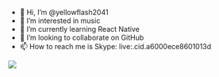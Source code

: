- 👋 Hi, I’m @yellowflash2041
- 👀 I’m interested in music
- 🌱 I’m currently learning React Native
- 💞️ I’m looking to collaborate on GitHub
- 📫 How to reach me is Skype: live:.cid.a6000ece8601013d

<img src="https://media.giphy.com/media/B7jjBVpmMSYcHo35ti/giphy.gif" />

<!---
yellowflash2041/yellowflash2041 is a ✨ special ✨ repository because its `README.md` (this file) appears on your GitHub profile.
You can click the Preview link to take a look at your changes.
--->
